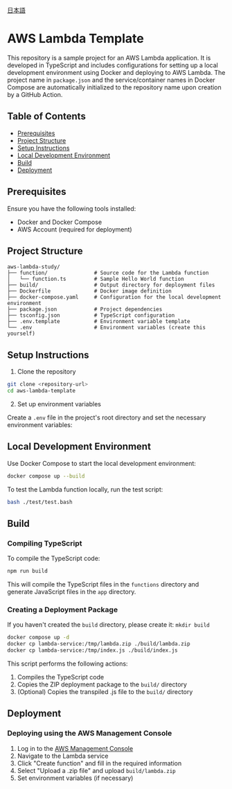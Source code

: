 [日本語](./README.md)

# AWS Lambda Template

This repository is a sample project for an AWS Lambda application. It is developed in TypeScript and includes configurations for setting up a local development environment using Docker and deploying to AWS Lambda. The project name in `package.json` and the service/container names in Docker Compose are automatically initialized to the repository name upon creation by a GitHub Action.

## Table of Contents

- [Prerequisites](#prerequisites)
- [Project Structure](#project-structure)
- [Setup Instructions](#setup-instructions)
- [Local Development Environment](#local-development-environment)
- [Build](#build)
- [Deployment](#deployment)

## Prerequisites

Ensure you have the following tools installed:

- Docker and Docker Compose
- AWS Account (required for deployment)

## Project Structure

```
aws-lambda-study/
├── function/               # Source code for the Lambda function
│   └── function.ts         # Sample Hello World function
├── build/                  # Output directory for deployment files
├── Dockerfile              # Docker image definition
├── docker-compose.yaml     # Configuration for the local development environment
├── package.json            # Project dependencies
├── tsconfig.json           # TypeScript configuration
├── .env.template           # Environment variable template
└── .env                    # Environment variables (create this yourself)
```

## Setup Instructions

1. Clone the repository

```bash
git clone <repository-url>
cd aws-lambda-template
```

2. Set up environment variables

Create a `.env` file in the project's root directory and set the necessary environment variables:

## Local Development Environment

Use Docker Compose to start the local development environment:

```bash
docker compose up --build
```

To test the Lambda function locally, run the test script:

```bash
bash ./test/test.bash
```

## Build

### Compiling TypeScript

To compile the TypeScript code:

```bash
npm run build
```

This will compile the TypeScript files in the `functions` directory and generate JavaScript files in the `app` directory.

### Creating a Deployment Package

If you haven't created the `build` directory, please create it: `mkdir build`

```bash
docker compose up -d
docker cp lambda-service:/tmp/lambda.zip ./build/lambda.zip
docker cp lambda-service:/tmp/index.js ./build/index.js
```

This script performs the following actions:

1. Compiles the TypeScript code
2. Copies the ZIP deployment package to the `build/` directory
3. (Optional) Copies the transpiled .js file to the `build/` directory

## Deployment

### Deploying using the AWS Management Console

1. Log in to the [AWS Management Console](https://console.aws.amazon.com/)
2. Navigate to the Lambda service
3. Click "Create function" and fill in the required information
4. Select "Upload a .zip file" and upload `build/lambda.zip`
5. Set environment variables (if necessary)
